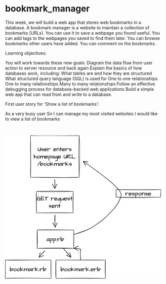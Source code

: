 # bookmark_manager
This week, we will build a web app that stores web bookmarks in a database. A bookmark manager is a website to maintain a collection of bookmarks (URLs). You can use it to save a webpage you found useful. You can add tags to the webpages you saved to find them later. You can browse bookmarks other users have added. You can comment on the bookmarks.

Learning objectives:

You will work towards these new goals:
Diagram the data flow from user action to server resource and back again
Explain the basics of how databases work, including:
What tables are and how they are structured
What structured query language (SQL) is used for
One to one relationships
One to many relationships
Many to many relationships
Follow an effective debugging process for database-backed web applications
Build a simple web app that can read from and write to a database.

First user story for 'Show a list of bookmarks':

As a very busy user
So I can manage my most visited websites
I would like to view a list of bookmarks

<br>

![Bookmark Domain Model](Bookmark_Domain_Model.png)